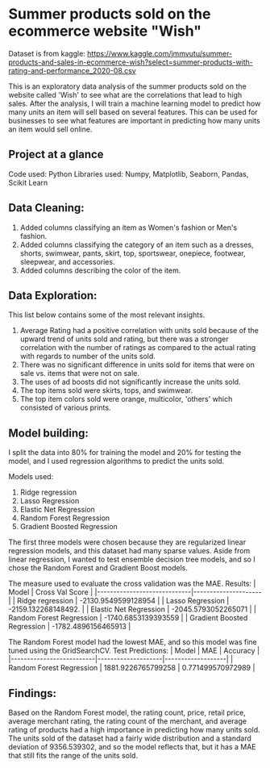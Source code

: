 # Summer products sold on the ecommerce website "Wish"
Dataset is from kaggle: https://www.kaggle.com/jmmvutu/summer-products-and-sales-in-ecommerce-wish?select=summer-products-with-rating-and-performance_2020-08.csv

This is an exploratory data analysis of the summer products sold on the website called 'Wish' to see what are the correlations that lead to high sales. After the analysis, I will train a machine learning model to predict how many units an item will sell based on several features. This can be used for businesses to see what features are important in predicting how many units an item would sell online.

## Project at a glance
Code used: Python
Libraries used: Numpy, Matplotlib, Seaborn, Pandas, Scikit Learn

## Data Cleaning:
1. Added columns classifying an item as Women's fashion or Men's fashion.
2. Added columns classifying the category of an item such as a dresses, shorts, swimwear, pants, skirt, top, sportswear, onepiece, footwear, sleepwear, and accessories.
3. Added columns describing the color of the item.

## Data Exploration:
This list below contains some of the most relevant insights.
1. Average Rating had a positive correlation with units sold because of the upward trend of units sold and rating, but there was a stronger correlation with the number of ratings as compared to the actual rating with regards to number of the units sold.
2. There was no significant difference in units sold for items that were on sale vs. items that were not on sale.
3. The uses of ad boosts did not significantly increase the units sold.
4. The top items sold were skirts, tops, and swimwear.
5. The top item colors sold were orange, multicolor, 'others' which consisted of various prints.

## Model building:
I split the data into 80% for training the model and 20% for testing the model, and I used regression algorithms to predict the units sold.

Models used:
1. Ridge regression
2. Lasso Regression
3. Elastic Net Regression
4. Random Forest Regression
5. Gradient Boosted Regression

The first three models were chosen because they are regularized linear regression models, and this dataset had many sparse values. Aside from linear regression, I wanted to test ensemble decision tree models, and so I chose the Random Forest and Gradient Boost models.

The measure used to evaluate the cross validation was the MAE.
Results:
| Model                       | Cross Val Score     |
|-----------------------------|---------------------|
| Ridge regression            | -2130.9549599128954 |
| Lasso Regression            | -2159.132268148492. |
| Elastic Net Regression      | -2045.5793052265071 |
| Random Forest Regression    | -1740.6853139393559 |
| Gradient Boosted Regression | -1782.4896156465913 |

The Random Forest model had the lowest MAE, and so this model was fine tuned using the GridSearchCV.
Test Predictions:
| Model                    | MAE                | Accuracy          |
|--------------------------|--------------------|-------------------|
| Random Forest Regression | 1881.9226765799258 | 0.771499570972989 |

## Findings:
Based on the Random Forest model, the rating count, price, retail price, average merchant rating, the rating count of the merchant, and average rating of products had a high importance in predicting how many units sold. The units sold of the dataset had a fairly wide distribution and a standard deviation of 9356.539302, and so the model reflects that, but it has a MAE that still fits the range of the units sold.

